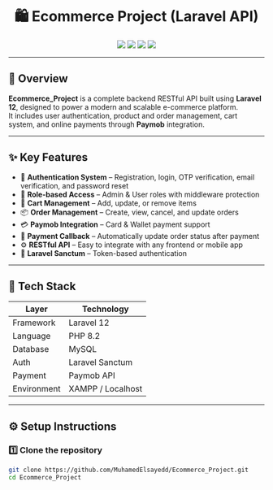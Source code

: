 
<h1 align="center">🛍️ Ecommerce Project (Laravel API)</h1>

<p align="center">
  <a href="https://github.com/MuhamedElsayedd/Ecommerce_Project"><img src="https://img.shields.io/badge/Laravel-12-red?style=for-the-badge&logo=laravel"></a>
  <a href="https://packagist.org/packages/laravel/framework"><img src="https://img.shields.io/badge/PHP-8.2-blue?style=for-the-badge&logo=php"></a>
  <a href="#"><img src="https://img.shields.io/badge/Build-Passing-brightgreen?style=for-the-badge&logo=githubactions"></a>
  <a href="#"><img src="https://img.shields.io/badge/License-MIT-lightgrey?style=for-the-badge"></a>
</p>

---

## 🚀 Overview

**Ecommerce_Project** is a complete backend RESTful API built using **Laravel 12**, designed to power a modern and scalable e-commerce platform.  
It includes user authentication, product and order management, cart system, and online payments through **Paymob** integration.

---

## ✨ Key Features

- 🔐 **Authentication System** – Registration, login, OTP verification, email verification, and password reset  
- 👥 **Role-based Access** – Admin & User roles with middleware protection  
- 🛒 **Cart Management** – Add, update, or remove items  
- 📦 **Order Management** – Create, view, cancel, and update orders  
- 💳 **Paymob Integration** – Card & Wallet payment support  
- 🔄 **Payment Callback** – Automatically update order status after payment  
- ⚙️ **RESTful API** – Easy to integrate with any frontend or mobile app  
- 🧰 **Laravel Sanctum** – Token-based authentication  

---

## 🧱 Tech Stack

| Layer | Technology |
|-------|-------------|
| Framework | Laravel 12 |
| Language | PHP 8.2 |
| Database | MySQL |
| Auth | Laravel Sanctum |
| Payment | Paymob API |
| Environment | XAMPP / Localhost |

---

## ⚙️ Setup Instructions

### 1️⃣ Clone the repository
```bash
git clone https://github.com/MuhamedElsayedd/Ecommerce_Project.git
cd Ecommerce_Project
